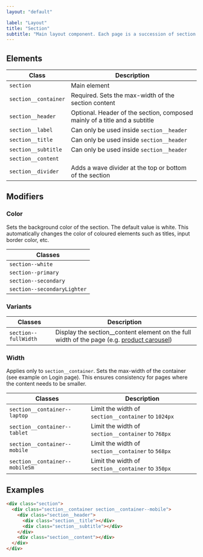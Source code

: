 ```yaml
---
layout: "default"

label: "Layout"
title: "Section"
subtitle: "Main layout component. Each page is a succession of section with different modifiers"
---
```


## Elements

| Class | Description |
| --- | --- |
| `section` | Main element |
| `section__container` | Required. Sets the max-width of the section content |
| `section__header` | Optional. Header of the section, composed mainly of a title and a subtitle |
| `section__label` | Can only be used inside `section__header` |
| `section__title` | Can only be used inside `section__header` |
| `section__subtitle` | Can only be used inside `section__header` |
| `section__content` |  |
| `section__divider` | Adds a wave divider at the top or bottom of the section |

## Modifiers

### Color

Sets the background color of the section. The default value is white. This automatically changes the color of coloured elements such as titles, input border color, etc.

| Classes |
| --- |
| `section--white` | <span class="colorBlock fill--white stroke--grey20"></span> |
| `section--primary` | <span class="colorBlock fill--primary"></span> |
| `section--secondary` | <span class="colorBlock fill--secondary"></span> |
| `section--secondaryLighter` | <span class="colorBlock fill--secondaryLighter"></span> |

### Variants

| Classes | Description |
| --- | --- |
| `section--fullWidth` | Display the section__content element on the full width of the page (e.g. [product carousel](https://www.bluto.co.uk/#products-carousel)) |

### Width

Applies only to `section__container`. Sets the max-width of the container (see example on Login page). This ensures consistency for pages where the content needs to be smaller.

| Classes | Description |
| --- | --- |
| `section__container--laptop` | Limit the width of `section__container` to `1024px` |
| `section__container--tablet` | Limit the width of `section__container` to `768px` |
| `section__container--mobile` | Limit the width of `section__container` to `568px` |
| `section__container--mobileSm` | Limit the width of `section__container` to `350px` |

## Examples

```html
<div class="section">
  <div class="section__container section__container--mobile">
    <div class="section__header">
      <div class="section__title"></div>
      <div class="section__subtitle"></div>
    </div>
    <div class="section__content"></div>
  </div>
</div>
```
